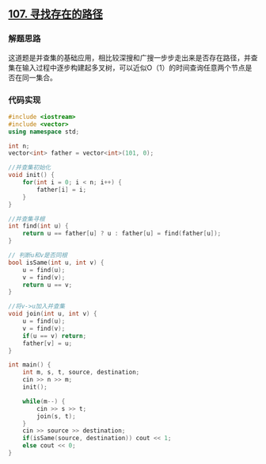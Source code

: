 ## [107. 寻找存在的路径](https://kamacoder.com/problempage.php?pid=1179) 
### 解题思路
这道题是并查集的基础应用，相比较深搜和广搜一步步走出来是否存在路径，并查集在输入过程中逐步构建起多叉树，可以近似O（1）的时间查询任意两个节点是否在同一集合。

### 代码实现
```C++
#include <iostream>
#include <vector>
using namespace std;

int n;
vector<int> father = vector<int>(101, 0);

//并查集初始化
void init() {
    for(int i = 0; i < n; i++) {
        father[i] = i;
    }
}

//并查集寻根
int find(int u) {
    return u == father[u] ? u : father[u] = find(father[u]);
}

// 判断u和v是否同根
bool isSame(int u, int v) {
    u = find(u);
    v = find(v);
    return u == v;
}

//将v->u加入并查集
void join(int u, int v) {
    u = find(u);
    v = find(v);
    if(u == v) return;
    father[v] = u;
}

int main() {
    int m, s, t, source, destination;
    cin >> n >> m;
    init();

    while(m--) {
        cin >> s >> t;
        join(s, t);
    }
    cin >> source >> destination;
    if(isSame(source, destination)) cout << 1;
    else cout << 0;
}
```